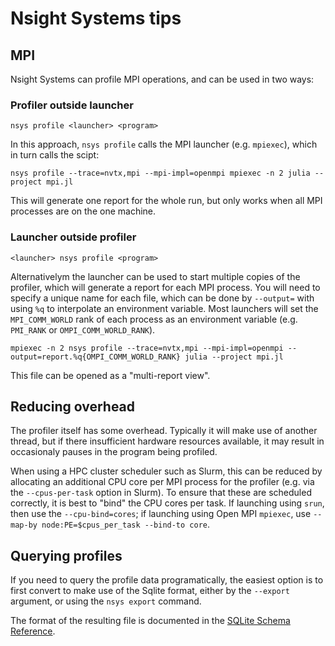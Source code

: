 # Nsight Systems tips

## MPI

Nsight Systems can profile MPI operations, and can be used in two ways:

### Profiler outside launcher

```
nsys profile <launcher> <program>
```

In this approach, `nsys profile` calls the MPI launcher (e.g. `mpiexec`), which in turn calls the scipt:
```
nsys profile --trace=nvtx,mpi --mpi-impl=openmpi mpiexec -n 2 julia --project mpi.jl
```
This will generate one report for the whole run, but only works when all MPI processes are on the one machine.

### Launcher outside profiler

```
<launcher> nsys profile <program>
```

Alternativelym the launcher can be used to start multiple copies of the profiler, which will generate a report for each MPI process. You will need to specify a unique name for each file, which can be done by `--output=` with using `%q` to interpolate an environment variable. Most launchers will set the `MPI_COMM_WORLD` rank of each process as an environment variable (e.g. `PMI_RANK` or `OMPI_COMM_WORLD_RANK`).

```
mpiexec -n 2 nsys profile --trace=nvtx,mpi --mpi-impl=openmpi --output=report.%q{OMPI_COMM_WORLD_RANK} julia --project mpi.jl
```

This file can be opened as a "multi-report view".

## Reducing overhead

The profiler itself has some overhead. Typically it will make use of another thread, but if there insufficient hardware resources available, it may result in occasionaly pauses in the program being profiled. 

When using a HPC cluster scheduler such as Slurm, this can be reduced by allocating an additional CPU core per MPI process for the profiler (e.g. via the `--cpus-per-task` option in Slurm). To ensure that these are scheduled correctly, it is best to "bind" the CPU cores per task. If launching using `srun`, then use the `--cpu-bind=cores`; if launching using Open MPI `mpiexec`, use `--map-by node:PE=$cpus_per_task --bind-to core`.

## Querying profiles

If you need to query the profile data programatically, the easiest option is to first convert to make use of the Sqlite format, either by the `--export` argument, or using the `nsys export` command.

The format of the resulting file is documented in the [SQLite Schema Reference](https://docs.nvidia.com/nsight-systems/UserGuide/index.html#exporter-sqlite-schema).
